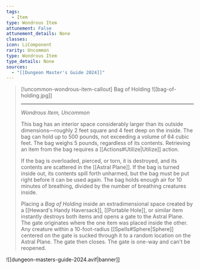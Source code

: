 ```yaml
---
tags:
  - Item
type: Wondrous Item
attunement: False
attunement_details: None
classes:
icon: LiComponent
rarity: Uncommon
type: Wondrous Item
type_details: None
sources: 
  - "[[Dungeon Master's Guide 2024]]"
---
```

>[!uncommon-wondrous-item-callout] Bag of Holding
>![[bag-of-holding.jpg]]
>
>---
>_Wondrous Item, Uncommon_
>
>This bag has an interior space considerably larger than its outside dimensions—roughly 2 feet square and 4 feet deep on the inside. The bag can hold up to 500 pounds, not exceeding a volume of 64 cubic feet. The bag weighs 5 pounds, regardless of its contents. Retrieving an item from the bag requires a [[Actions#Utilize\|Utilize]] action.
>
>If the bag is overloaded, pierced, or torn, it is destroyed, and its contents are scattered in the [[Astral Plane]]. If the bag is turned inside out, its contents spill forth unharmed, but the bag must be put right before it can be used again. The bag holds enough air for 10 minutes of breathing, divided by the number of breathing creatures inside.
>
>Placing a _Bag of Holding_ inside an extradimensional space created by a [[Heward's Handy Haversack]], [[Portable Hole]], or similar item instantly destroys both items and opens a gate to the Astral Plane. The gate originates where the one item was placed inside the other. Any creature within a 10-foot-radius [[Spells#Sphere\|Sphere]] centered on the gate is sucked through it to a random location on the Astral Plane. The gate then closes. The gate is one-way and can't be reopened.
>


![[dungeon-masters-guide-2024.avif|banner]]